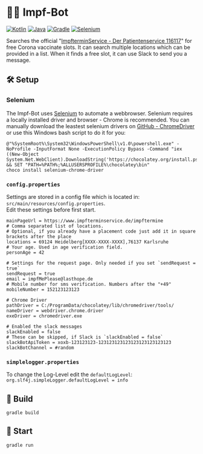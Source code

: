 # 💉🤖 Impf-Bot

[![Kotlin](https://img.shields.io/badge/Kotlin-1.4.32-blue.svg?style=flat&logo=kotlin&logoColor=white)](http://kotlinlang.org)
[![Java](https://img.shields.io/badge/Java-14-red.svg?style=flat&logo=Java&logoColor=white)](https://adoptopenjdk.net)
[![Gradle](https://img.shields.io/badge/Gradle-6.8.3-08313A.svg?style=flat&logo=Java&logoColor=white)](https://gradle.org)
[![Selenium](https://img.shields.io/badge/Selenium-3.141.59-green.svg?style=flat&logo=Selenium&logoColor=white)](https://www.selenium.dev/)

Searches the official "[ImpfterminService - Der Patientenservice 116117](https://www.impfterminservice.de/)" for free
Corona vaccinate slots. It can search multiple locations which can be provided in a list. When it finds a free slot, it
can use Slack to send you a message.

## 🛠 Setup

### Selenium

The Impf-Bot uses [Selenium](https://www.selenium.dev) to automate a webbrowser. Selenium requires a locally installed
driver and browser - Chrome is recommended. You can manually download the leastest selenium drivers
on [GitHub - ChromeDriver](https://github.com/SeleniumHQ/selenium/wiki/ChromeDriver)
or use this Windows bash script to do it for you:

```shell
@"%SystemRoot%\System32\WindowsPowerShell\v1.0\powershell.exe" -NoProfile -InputFormat None -ExecutionPolicy Bypass -Command "iex ((New-Object System.Net.WebClient).DownloadString('https://chocolatey.org/install.ps1'))" && SET "PATH=%PATH%;%ALLUSERSPROFILE%\chocolatey\bin"
choco install selenium-chrome-driver
```

### `config.properties`
Settings are stored in a config file which is located in: `src/main/resources/config.properties`.  
Edit these settings before first start.

```properties
mainPageUrl = https://www.impfterminservice.de/impftermine
# Comma separated list of locations. 
# Optional, if you already have a placement code just add it in square brackets after the place 
locations = 69124 Heidelberg[XXXX-XXXX-XXXX],76137 Karlsruhe
# Your age. Used in age verification field.
personAge = 42

# Settings for the request page. Only needed if you set `sendRequest = true`  
sendRequest = true
email = impfMePlease@lasthope.de
# Mobile number for sms verification. Numbers after the "+49"
mobileNumber = 152123123123

# Chrome Driver
pathDriver = C:/ProgramData/chocolatey/lib/chromedriver/tools/
nameDriver = webdriver.chrome.driver
exeDriver = chromedriver.exe

# Enabled the slack messages
slackEnabled = false
# These can be skipped, if Slack is `slackEnabled = false`
slackBotApiToken = xoxb-123123123-123123123123123123123123123
slackBotChannel = #random
```

### `simplelogger.properties`

To change the Log-Level edit the `defaultLogLevel`:  
`org.slf4j.simpleLogger.defaultLogLevel = info`

## 🔨 Build

```shell
gradle build
```

## 🚀 Start

```shell
gradle run
```
